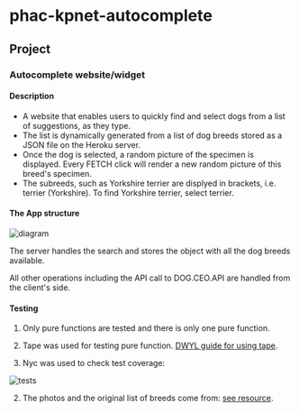 # phac-kpnet-autocomplete

## Project

### Autocomplete website/widget

#### Description
- A website that enables users to quickly find and select dogs from a list of suggestions, as they type.
- The list is dynamically generated from a list of dog breeds stored as a JSON file on the Heroku server.
- Once the dog is selected, a random picture of the specimen is displayed. Every FETCH click will render a new random picture of this breed's specimen.
- The subreeds, such as Yorkshire terrier are displyed in brackets, i.e. terrier (Yorkshire). To find Yorkshire terrier, select terrier.

#### The App structure

![diagram](https://user-images.githubusercontent.com/18426161/37788373-29823162-2df9-11e8-940e-39ce288e92ca.jpg)

The server handles the search and stores the object with all the dog breeds available.

All other operations including the API call to DOG.CEO.API are handled from the client's side.

#### Testing

1) Only pure functions are tested and there is only one pure function.

2) Tape was used for testing pure function. [DWYL guide for using tape](https://github.com/dwyl/learn-tape).

3) Nyc was used to check test coverage:

![tests](https://user-images.githubusercontent.com/18426161/37826963-65e1a158-2e8d-11e8-92f3-cebfc5c926ab.png)

2) The photos and the original list of breeds come from: [see resource](https://dog.ceo/dog-api/).

